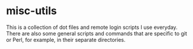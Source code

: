 misc-utils
==========

This is a collection of dot files and remote login scripts I use everyday. There are also some general scripts and commands that are specific to git or Perl, for example, in their separate directories.